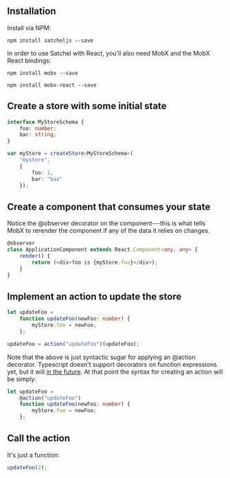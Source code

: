 
## Installation
Install via NPM:

`npm install satcheljs --save`

In order to use Satchel with React, you'll also need MobX and the MobX React bindings:

`npm install mobx --save`

`npm install mobx-react --save`


## Create a store with some initial state
```typescript
interface MyStoreSchema {
    foo: number;
    bar: string;
}

var myStore = createStore<MyStoreSchema>(
    "mystore",
    {
        foo: 1,
        bar: "baz"
    });
```

## Create a component that consumes your state
Notice the @observer decorator on the component---this is what tells MobX to rerender the component if any of the data it relies on changes.

```typescript
@observer
class ApplicationComponent extends React.Component<any, any> {
	render() {
		return (<div>foo is {myStore.foo}</div>);
	}
}
```

## Implement an action to update the store

```typescript
let updateFoo =
	function updateFoo(newFoo: number) {
		myStore.foo = newFoo;
	};

updateFoo = action("updateFoo")(updateFoo);
```

Note that the above is just syntactic sugar for applying an @action decorator.  Typescript doesn't support decorators on function expressions yet, but it will [in the future](https://github.com/Microsoft/TypeScript/wiki/Roadmap).  At that point the syntax for creating an action will be simply:
```typescript
let updateFoo =
	@action("updateFoo")
	function updateFoo(newFoo: number) {
		myStore.foo = newFoo;
	};
```

## Call the action

It's just a function:

```typescript
updateFoo(2);
```
